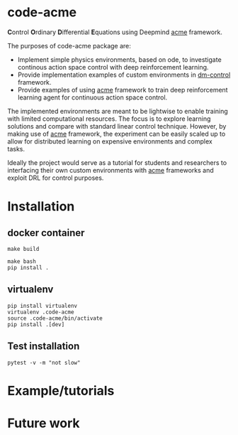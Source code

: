 # code-acme

**C**ontrol **O**rdinary **D**ifferential **E**quations using Deepmind [acme](https://github.com/deepmind/acme) framework. 

The purposes of code-acme package are: 
*   Implement simple physics environments, based on ode, to investigate continous action space control with deep reinforcement learning. 
*   Provide implementation examples of custom environments in [dm-control](https://github.com/deepmind/dm_control) framework.
*   Provide examples of using [acme](https://github.com/deepmind/acme) framework to train deep reinforcement learning agent for continuous action space control.

The implemented environments are meant to be lightwise to enable training with limited computational resources. The focus is to explore learning solutions and compare with standard linear control technique. 
However, by making use of [acme](https://github.com/deepmind/acme) framework, the experiment can be easily scaled up to allow for distributed learning on expensive environments and complex tasks. 

Ideally the project would serve as a tutorial for students and researchers to interfacing their own custom environments with [acme](https://github.com/deepmind/acme) frameworks and exploit DRL for control purposes. 

# Installation

## docker container

```
make build 
```

```
make bash
pip install .
```



## virtualenv
```
pip install virtualenv
virtualenv .code-acme
source .code-acme/bin/activate
pip install .[dev]
```

## Test installation 
```
pytest -v -m "not slow"
```

# Example/tutorials

# Future work 
